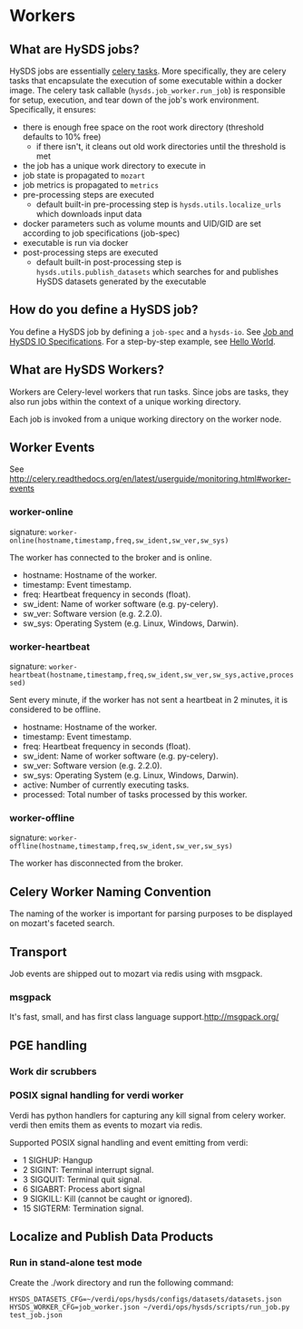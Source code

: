 # Workers

## What are HySDS jobs?
HySDS jobs are essentially [celery tasks](http://docs.celeryproject.org/en/latest/userguide/tasks.html). More specifically, they are celery tasks that encapsulate the execution of some executable within a docker image. The celery task callable (`hysds.job_worker.run_job`) is responsible for setup, execution, and tear down of the job's work environment. Specifically, it ensures:

- there is enough free space on the root work directory (threshold defaults to 10% free)
  - if there isn't, it cleans out old work directories until the threshold is met
- the job has a unique work directory to execute in
- job state is propagated to `mozart`
- job metrics is propagated to `metrics`
- pre-processing steps are executed
  - default built-in pre-processing step is `hysds.utils.localize_urls` which downloads input data
- docker parameters such as volume mounts and UID/GID are set according to job specifications (job-spec)
- executable is run via docker
- post-processing steps are executed
  - default built-in post-processing step is `hysds.utils.publish_datasets` which searches for and publishes HySDS datasets generated by the executable

## How do you define a HySDS job?
You define a HySDS job by defining a `job-spec` and a `hysds-io`. See [Job and HySDS IO Specifications](https://github.com/hysds/hysds-framework/wiki/Job-and-HySDS-IO-Specifications). For a step-by-step example, see [Hello World](https://github.com/hysds/hysds-framework/wiki/Hello-World).

## What are HySDS Workers?
Workers are Celery-level workers that run tasks. Since jobs are tasks, they also run jobs within the context of a unique working directory.

Each job is invoked from a unique working directory on the worker node.

## Worker Events
See http://celery.readthedocs.org/en/latest/userguide/monitoring.html#worker-events

### worker-online
signature: `worker-online(hostname,timestamp,freq,sw_ident,sw_ver,sw_sys)`

The worker has connected to the broker and is online.

- hostname: Hostname of the worker.
- timestamp: Event timestamp.
- freq: Heartbeat frequency in seconds (float).
- sw_ident: Name of worker software (e.g. py-celery).
- sw_ver: Software version (e.g. 2.2.0).
- sw_sys: Operating System (e.g. Linux, Windows, Darwin).

### worker-heartbeat
signature: `worker-heartbeat(hostname,timestamp,freq,sw_ident,sw_ver,sw_sys,active,processed)`

Sent every minute, if the worker has not sent a heartbeat in 2 minutes, it is considered to be offline.

- hostname: Hostname of the worker.
- timestamp: Event timestamp.
- freq: Heartbeat frequency in seconds (float).
- sw_ident: Name of worker software (e.g. py-celery).
- sw_ver: Software version (e.g. 2.2.0).
- sw_sys: Operating System (e.g. Linux, Windows, Darwin).
- active: Number of currently executing tasks.
- processed: Total number of tasks processed by this worker.

### worker-offline
signature: `worker-offline(hostname,timestamp,freq,sw_ident,sw_ver,sw_sys)`

The worker has disconnected from the broker.

## Celery Worker Naming Convention
The naming of the worker is important for parsing purposes to be displayed on mozart's faceted search.

## Transport
Job events are shipped out to mozart via redis using with msgpack.

### msgpack
It's fast, small, and has first class language support.http://msgpack.org/

## PGE handling
### Work dir scrubbers
### POSIX signal handling for verdi worker
Verdi has python handlers for capturing any kill signal from celery worker. verdi then emits them as events to mozart via redis.

Supported POSIX signal handling and event emitting from verdi:

- 1 SIGHUP: Hangup
- 2 SIGINT: Terminal interrupt signal.
- 3 SIGQUIT: Terminal quit signal.
- 6 SIGABRT: Process abort signal
- 9 SIGKILL: Kill (cannot be caught or ignored).
- 15 SIGTERM: Termination signal.

## Localize and Publish Data Products
### Run in stand-alone test mode
Create the ./work directory and run the following command:
```
HYSDS_DATASETS_CFG=~/verdi/ops/hysds/configs/datasets/datasets.json HYSDS_WORKER_CFG=job_worker.json ~/verdi/ops/hysds/scripts/run_job.py test_job.json
```

